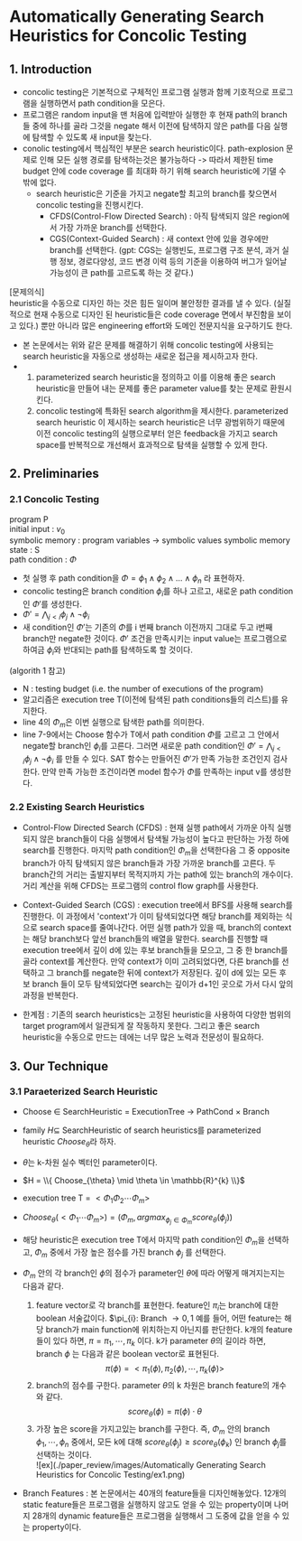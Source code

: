 # Automatically Generating Search Heuristics for Concolic Testing

## 1. Introduction
* concolic testing은 기본적으로 구체적인 프로그램 실행과 함께 기호적으로 프로그램을 실행하면서 path condition을 모은다.
* 프로그램은 random input을 맨 처음에 입력받아 실행한 후 현재 path의 branch 들 중에 하나를 골라 그것을 negate 해서 이전에 탐색하지 않은 path를 다음 실행에 탐색할 수 있도록 새 input을 찾는다.
* conolic testing에서 핵심적인 부분은 search heuristic이다. path-explosion 문제로 인해 모든 실행 경로를 탐색하는것은 불가능하다 -> 따라서 제한된 time budget 안에 code coverage 를 최대화 하기 위해 search heuristic에 기댈 수 밖에 없다.
  * search heuristic은 기준을 가지고 negate할 최고의 branch를 찾으면서 concolic testing을 진행시킨다.
      * CFDS(Control-Flow Directed Search) : 아직 탐색되지 않은 region에서 가장 가까운 branch를 선택한다.
      * CGS(Context-Guided Search) : 새 context 안에 있을 경우에만 branch를 선택한다. (gpt: CGS는 실행빈도, 프로그램 구조 분석, 과거 실행 정보, 경로다양성, 코드 변경 이력 등의 기준을 이용하여 버그가 일어날 가능성이 큰 path를 고르도록 하는 것 같다.)
   
[문제의식]   
heuristic을 수동으로 디자인 하는 것은 힘든 일이며 불안정한 결과를 낼 수 있다. (실질적으로 현재 수동으로 디자인 된 heuristic들은 code coverage 면에서 부진함을 보이고 있다.) 뿐만 아니라 많은 engineering effort와 도메인 전문지식을 요구하기도 한다.   

* 본 논문에서는 위와 같은 문제를 해결하기 위해 concolic testing에 사용되는 search heuristic을 자동으로 생성하는 새로운 접근을 제시하고자 한다.
* 1) parameterized search heuristic을 정의하고 이를 이용해 좋은 search heuristic을 만들어 내는 문제를 좋은 parameter value를 찾는 문제로 환원시킨다.
  2) concolic testing에 특화된 search algorithm을 제시한다. parameterized search heuristic 이 제시하는 search heuristic은 너무 광범위하기 때문에 이전 concolic testing의 실행으로부터 얻은 feedback을 가지고 search space를 반복적으로 개선해서 효과적으로 탐색을 실행할 수 있게 한다.

## 2. Preliminaries
### 2.1 Concolic Testing
program P   
initial input : $v_{0}$  
symbolic memory : program variables -> symbolic values
symbolic memory state : S  
path condition : $\Phi$

* 첫 실행 후 path condition을 $\Phi = \phi_{1} \wedge \phi_{2} \wedge \dots \wedge \phi_{n}$ 라 표현하자.
* concolic testing은 branch condition $\phi_{i}$를 하나 고르고, 새로운 path condition인 $\Phi'$를 생성한다.
* $\Phi' = \bigwedge_{j < i} \phi_{j} \wedge \lnot\phi_{i}$
* 새 condition인 $\Phi'$는 기존의 $\Phi$를 i 번째 branch 이전까지 그대로 두고 i번째 branch만 negate한 것이다. $\Phi'$ 조건을 만족시키는 input value는 프로그램으로 하여금 $\phi_{i}$와 반대되는 path를 탐색하도록 할 것이다.


(algorith 1 참고)
* N : testing budget (i.e. the number of executions of the program)
* 알고리즘은 execution tree T(이전에 탐색된 path conditions들의 리스트)를 유지한다.
* line 4의 $\Phi_{m}$은 이번 실행으로 탐색한 path를 의미한다.
* line 7-9에서는 Choose 함수가 T에서 path condition $\Phi$를 고르고 그 안에서 negate할 branch인 $\phi_{i}$를 고른다. 그러면 새로운 path condition인 $\Phi' = \bigwedge_{j < i} \phi_{j} \wedge \lnot\phi_{i}$ 를 만들 수 있다. SAT 함수는 만들어진 $\Phi'$가 만족 가능한 조건인지 검사한다. 만약 만족 가능한 조건이라면 model 함수가 $\Phi$를 만족하는 input v를 생성한다.

### 2.2 Existing Search Heuristics
* Control-Flow Directed Search (CFDS) : 현재 실행 path에서 가까운 아직 실행되지 않은 branch들이 다음 실행에서 탐색될 가능성이 높다고 판단하는 가정 하에 search를 진행한다. 마지막 path condition인 $\Phi_{m}$을 선택한다음 그 중 opposite branch가 아직 탐색되지 않은 branch들과 가장 가까운 branch를 고른다. 두 branch간의 거리는 출발지부터 목적지까지 가는 path에 있는 branch의 개수이다. 거리 계산을 위해 CFDS는 프로그램의 control flow graph를 사용한다.
* Context-Guided Search (CGS) : execution tree에서 BFS를 사용해 search를 진행한다. 이 과정에서 'context'가 이미 탐색되었다면 해당 branch를 제외하는 식으로 search space를 줄여나간다. 어떤 실행 path가 있을 때, branch의 context는 해당 branch보다 앞선 branch들의 배열을 말한다. search를 진행할 때 execution tree에서 깊이 d에 있는 후보 branch들을 모으고, 그 중 한 branch를 골라 context를 계산한다. 만약 context가 이미 고려되었다면, 다른 branch를 선택하고 그 branch를 negate한 뒤에 context가 저장된다. 깊이 d에 있는 모든 후보 branch 들이 모두 탐색되었다면 search는 깊이가 d+1인 곳으로 가서 다시 앞의 과정을 반복한다.

* 한계점 : 기존의 search heuristics는 고정된 heuristic을 사용하여 다양한 범위의 target program에서 일관되게 잘 작동하지 못한다. 그리고 좋은 search heuristic을 수동으로 만드는 데에는 너무 많은 노력과 전문성이 필요하다.

 ## 3. Our Technique
 ### 3.1 Paraeterized Search Heuristic
 *  Choose $\in$ SearchHeuristic = ExecutionTree $\rightarrow$ PathCond $\times$ Branch
 *  family $H \subseteq$ SearchHeuristic of search heuristics를 parameterized heuristic $Choose_{\theta}$라 하자.
 *  $\theta$는 k-차원 실수 벡터인 parameter이다.
 *  $H = \\{ Choose_{\theta} \mid \theta \in \mathbb{R}^{k} \\}$
 *  execution tree T = $<\Phi_{1}\Phi_{2}\cdots\Phi_{m}>$
 *  $Choose_{\theta}(<\Phi_{1} \cdots \Phi_{m}>) = (\Phi_{m},argmax_{\phi_{j} \in \Phi_{m}} score_{\theta}(\phi_{j}))$
 *  해당 heuristic은 execution tree T에서 마지막 path condition인 $\Phi_{m}$을 선택하고, $\Phi_{m}$ 중에서 가장 높은 점수를 가진 branch $\phi_{j}$ 를 선택한다.
 *  $\Phi_{m}$ 안의 각 branch인 $\phi$의 점수가 parameter인 $\theta$에 따라 어떻게 매겨지는지는 다음과 같다.
    1) feature vector로 각 branch를 표현한다. feature인 $\pi_{i}$는 branch에 대한 boolean 서술값이다. $\pi_{i}: Branch $\rightarrow {0,1}$ 예를 들어, 어떤 feature는 해당 branch가 main function에 위치하는지 아닌지를 판단한다. k개의 feature들이 있다 하면, $\pi = {\pi_{1}, \cdots, \pi_{k}}$ 이다. k가 parameter $\theta$의 길이라 하면, branch $\phi$ 는 다음과 같은 boolean vector로 표현된다. $$\pi(\phi) = <\pi_{1}(\phi),\pi_{2}(\phi),\cdots,\pi_{k}(\phi)>$$
    2) branch의 점수를 구한다. parameter $\theta$의 k 차원은 branch feature의 개수와 같다. $$ score_{\theta}(\phi) = \pi(\phi)\cdot\theta $$
    3) 가장 높은 score을 가지고있는 branch를 구한다. 즉, $\Phi_{m}$ 안의 branch $\phi_{1},\cdots,\phi_{n}$ 중에서, 모든 k에 대해 $score_{\theta}(\phi_{j}) \geq score_{\theta}(\phi_{k})$ 인 branch $\phi_{j}$를 선택하는 것이다.     
       ![ex](./paper_review/images/Automatically Generating Search Heuristics for Concolic Testing/ex1.png)
    
 * Branch Features : 본 논문에서는 40개의 feature들을 디자인해놓았다. 12개의 static feature들은 프로그램을 실행하지 않고도 얻을 수 있는 property이며 나머지 28개의 dynamic feature들은 프로그램을 실행해서 그 도중에 값을 얻을 수 있는 property이다.
